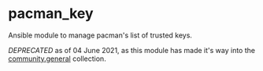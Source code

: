# pacman_key

Ansible module to manage pacman's list of trusted keys.

_DEPRECATED_ as of 04 June 2021, as this module has made it's way into the
[community.general][upstream-pr] collection.

[upstream-pr]: https://github.com/ansible-collections/community.general/pull/778
